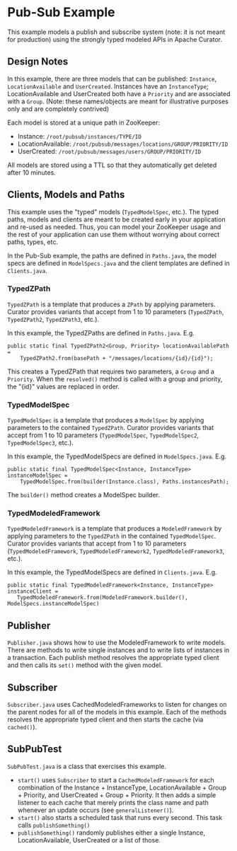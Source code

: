 # Pub-Sub Example
This example models a publish and subscribe system (note: it is not meant for production) using the strongly typed modeled APIs in Apache Curator. 

## Design Notes

In this example, there are three models that can be published: `Instance`, `LocationAvailable` and `UserCreated`. Instances have an `InstanceType`; LocationAvailable and UserCreated both have a `Priority` and are associated with a `Group`. (Note: these names/objects are meant for illustrative purposes only and are completely contrived)

Each model is stored at a unique path in ZooKeeper:

* Instance: `/root/pubsub/instances/TYPE/ID`
* LocationAvailable: `/root/pubsub/messages/locations/GROUP/PRIORITY/ID`
* UserCreated: `/root/pubsub/messages/users/GROUP/PRIORITY/ID`

All models are stored using a TTL so that they automatically get deleted after 10 minutes.

## Clients, Models and Paths

This example uses the "typed" models (`TypedModelSpec`, etc.). The typed paths, models and clients are meant to be created early in your application and re-used as needed. Thus, you can model your ZooKeeper usage and the rest of your application can use them without worrying about correct paths, types, etc.

In the Pub-Sub example, the paths are defined in `Paths.java`, the model specs are defined in `ModelSpecs.java` and the client templates are defined in `Clients.java`.

### TypedZPath

`TypedZPath` is a template that produces a `ZPath` by applying parameters. Curator provides variants that accept from 1 to 10 parameters (`TypedZPath`, `TypedZPath2`, `TypedZPath3`, etc.).

In this example, the TypedZPaths are defined in `Paths.java`. E.g.

```
public static final TypedZPath2<Group, Priority> locationAvailablePath = 
    TypedZPath2.from(basePath + "/messages/locations/{id}/{id}");

```

This creates a TypedZPath that requires two parameters, a `Group` and a `Priority`. When the `resolved()` method is called with a group and priority, the "{id}" values are replaced in order.

### TypedModelSpec

`TypedModelSpec` is a template that produces a `ModelSpec` by applying parameters to the contained `TypedZPath`. Curator provides variants that accept from 1 to 10 parameters (`TypedModelSpec`, `TypedModelSpec2`, `TypedModelSpec3`, etc.).

In this example, the TypedModelSpecs are defined in `ModelSpecs.java`. E.g.

```
public static final TypedModelSpec<Instance, InstanceType> instanceModelSpec = 
    TypedModelSpec.from(builder(Instance.class), Paths.instancesPath);
```

The `builder()` method creates a ModelSpec builder. 

### TypedModeledFramework

`TypedModeledFramework` is a template that produces a `ModeledFramework` by applying parameters to the `TypedZPath` in the contained `TypedModelSpec`. Curator provides variants that accept from 1 to 10 parameters (`TypedModeledFramework`, `TypedModeledFramework2`, `TypedModeledFramework3`, etc.).

In this example, the TypedModelSpecs are defined in `Clients.java`. E.g.

```
public static final TypedModeledFramework<Instance, InstanceType> instanceClient = 
   TypedModeledFramework.from(ModeledFramework.builder(), ModelSpecs.instanceModelSpec)
```

## Publisher

`Publisher.java` shows how to use the ModeledFramework to write models. There are methods to write single instances and to write lists of instances in a transaction. Each publish method resolves the appropriate typed client and then calls its `set()` method with the given model.

## Subscriber

`Subscriber.java` uses CachedModeledFrameworks to listen for changes on the parent nodes for all of the models in this example. Each of the methods resolves the appropriate typed client and then starts the cache (via `cached()`).

## SubPubTest

`SubPubTest.java` is a class that exercises this example. 

* `start()` uses `Subscriber` to start a `CachedModeledFramework` for each combination of the Instance + InstanceType, LocationAvailable + Group + Priority, and UserCreated + Group + Priority. It then adds a simple listener to each cache that merely prints the class name and path whenever an update occurs (see `generalListener()`).
* `start()` also starts a scheduled task that runs every second. This task calls `publishSomething()`
* `publishSomething()` randomly publishes either a single Instance, LocationAvailable, UserCreated or a list of those.
